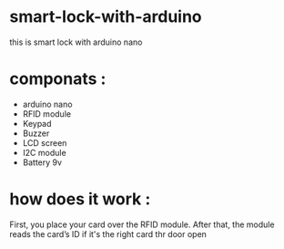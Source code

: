 # smart-lock-with-arduino
this is smart lock with arduino nano 
<h1>componats : </h1>
<ul>
    <li>arduino nano</li>
    <li>RFID module</li>
    <li>Keypad</li>
    <liServo motor</li>
    <li>Buzzer</li>
    <li>LCD screen</li>
    <li>I2C module</li>
    <li>Battery 9v</li>
</ul>
<h1>how does it work : </h1>
<p>First, you place your card over the RFID module. After that, the module reads the card’s ID if it's the right card thr door open</p>
